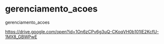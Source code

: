 # gerenciamento_acoes
gerenciamento_acoes

https://drive.google.com/open?id=1On6zCPv6g3uQ-CKoqVH0b101IE2KcfU-1MX8_GBWPwE
